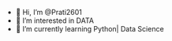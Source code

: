 - 👋 Hi, I’m @Prati2601
- 👀 I’m interested in DATA
- 🌱 I’m currently learning Python| Data Science


<!---
Prati2601/Prati2601 is a ✨ special ✨ repository because its `README.md` (this file) appears on your GitHub profile.
You can click the Preview link to take a look at your changes.
--->
